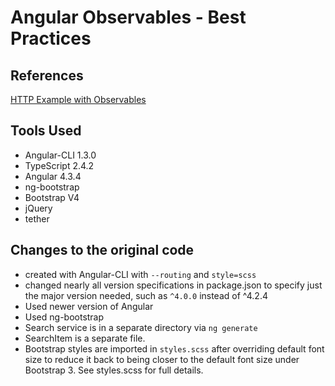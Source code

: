 # Angular Observables - Best Practices

## References
[HTTP Example with Observables](https://codecraft.tv/courses/angular/http/http-with-observables/#_using_the_code_async_code_pipe)

## Tools Used

* Angular-CLI 1.3.0
* TypeScript 2.4.2
* Angular 4.3.4
* ng-bootstrap
* Bootstrap V4 
* jQuery
* tether

## Changes to the original code
* created with Angular-CLI with `--routing` and `style=scss`
* changed nearly all version specifications in package.json to specify just the major version needed, such as `^4.0.0` instead of ^4.2.4
* Used newer version of Angular
* Used ng-bootstrap
* Search service is in a separate directory via `ng generate`
* SearchItem is a separate file.
* Bootstrap styles are imported in `styles.scss` after overriding default font size to reduce it back to being closer to the default font size under Bootstrap 3.  See styles.scss for full details.
